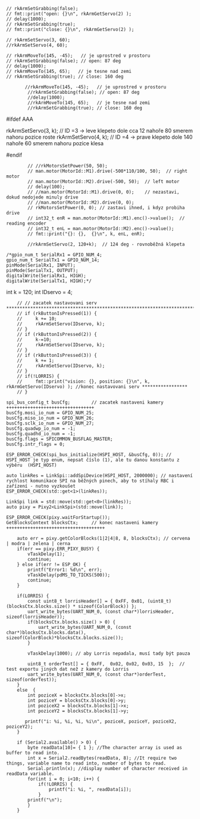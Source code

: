     // rkArmSetGrabbing(false);
    // fmt::print("open: {}\n", rkArmGetServo(2) );
    // delay(1000);
    // rkArmSetGrabbing(true);
    // fmt::print("close: {}\n", rkArmGetServo(2) );
    
    // rkArmSetServo(3, 60);
    //rkArmSetServo(4, 60);

    // rkArmMoveTo(145, -45);   // je uprostred v prostoru
    // rkArmSetGrabbing(false); // open: 87 deg
    // delay(1000);
    // rkArmMoveTo(145, 65);   // je tesne nad zemi 
    // rkArmSetGrabbing(true); // close: 160 deg 
    
           //rkArmMoveTo(145, -45);   // je uprostred v prostoru
            //rkArmSetGrabbing(false); // open: 87 deg
            //delay(1000);
            //rkArmMoveTo(145, 65);   // je tesne nad zemi 
            //rkArmSetGrabbing(true); // close: 160 deg 

#ifdef AAA

rkArmSetServo(3, k);  // ID =3 -> leve klepeto dole cca 12 nahoře 80 smerem nahoru pozice roste 
rkArmSetServo(4, k);  // ID =4 -> prave klepeto dole 140 nahoře 60 smerem nahoru pozice klesa


#endif 

       

            // //rkMotorsSetPower(50, 50);
            // man.motor(MotorId::M1).drive(-500*110/100, 50);	// right motor 
            // man.motor(MotorId::M2).drive(-500, 50);	// left motor
            // delay(100);
            // //man.motor(MotorId::M1).drive(0, 0);	// nezastavi, dokud nedojede minuly drive  
            // //man.motor(MotorId::M2).drive(0, 0);
            // rkMotorsSetPower(0, 0); // zastavi ihned, i kdyz probiha drive  	
            // int32_t enR = man.motor(MotorId::M1).enc()->value();  // reading encoder
            // int32_t enL = man.motor(MotorId::M2).enc()->value();
            // fmt::print("{}: {},  {}\n", k, enL, enR);
              
            //rkArmSetServo(2, 120+k);  // 124 deg - rovnoběžná klepeta

    /*gpio_num_t SerialRx1 = GPIO_NUM_4;
    gpio_num_t SerialTx1 = GPIO_NUM_14;
    pinMode(SerialRx1, INPUT);
    pinMode(SerialTx1, OUTPUT);
    digitalWrite(SerialRx1, HIGH);
    digitalWrite(SerialTx1, HIGH);*/

int k = 120; 
int IDservo = 4;


        // // zacatek nastavovani serv ****************************************************************************************
        // if (rkButtonIsPressed(1)) {
        //     k += 10;
        //     rkArmSetServo(IDservo, k);
        // }
        // if (rkButtonIsPressed(2)) { 
        //     k-=10;
        //     rkArmSetServo(IDservo, k);      
        // }
        // if (rkButtonIsPressed(3)) {
        //     k += 1;
        //     rkArmSetServo(IDservo, k);
        // }
        // if(!LORRIS) {
        //     fmt::print("vision: {}, position: {}\n", k, rkArmGetServo(IDservo) ); //konec nastavovani serv *****************
        // }

    spi_bus_config_t busCfg;        // zacatek nastaveni kamery +++++++++++++++++++++++++++++++++
    busCfg.mosi_io_num = GPIO_NUM_25; 
    busCfg.miso_io_num = GPIO_NUM_26; 
    busCfg.sclk_io_num = GPIO_NUM_27; 
    busCfg.quadwp_io_num = -1;
    busCfg.quadhd_io_num = -1;
    busCfg.flags = SPICOMMON_BUSFLAG_MASTER;
    busCfg.intr_flags = 0;

    ESP_ERROR_CHECK(spi_bus_initialize(HSPI_HOST, &busCfg, 0)); // HSPI_HOST je typ enum, nepsat číslo (1), ale tu danou konstantu z výběru  (HSPI_HOST)

    auto linkRes = LinkSpi::addSpiDevice(HSPI_HOST, 2000000); // nastavení rychlost komunikace SPI na běžných pinech, aby to stíhaly RBC i zařízení - nutno vyzkoušet 
    ESP_ERROR_CHECK(std::get<1>(linkRes));

    LinkSpi link = std::move(std::get<0>(linkRes));
    auto pixy = Pixy2<LinkSpi>(std::move(link));

    ESP_ERROR_CHECK(pixy.waitForStartup());
    GetBlocksContext blocksCtx;     // konec nastaveni kamery +++++++++++++++++++++++++++++++++++++

        auto err = pixy.getColorBlocks(1|2|4|8, 8, blocksCtx); // cervena | modra | zelena | cerna
        if(err == pixy.ERR_PIXY_BUSY) {
            vTaskDelay(1);
            continue;
        } else if(err != ESP_OK) {
            printf("Error1: %d\n", err);
            vTaskDelay(pdMS_TO_TICKS(500));
            continue;
        }

        if(LORRIS) {
            const uint8_t lorrisHeader[] = { 0xFF, 0x01, (uint8_t)(blocksCtx.blocks.size() * sizeof(ColorBlock)) };
            uart_write_bytes(UART_NUM_0, (const char*)lorrisHeader, sizeof(lorrisHeader));
            if(blocksCtx.blocks.size() > 0) {
                uart_write_bytes(UART_NUM_0, (const char*)blocksCtx.blocks.data(), sizeof(ColorBlock)*blocksCtx.blocks.size());
            }
        
            vTaskDelay(1000); // aby Lorris nepadala, musí tady být pauza 

            uint8_t orderTest[] = { 0xFF,  0x02, 0x02, 0x03, 15  };  // test exportu jiných dat než z kamery do Lorris 
            uart_write_bytes(UART_NUM_0, (const char*)orderTest, sizeof(orderTest));
        }
        else  {
            int poziceX = blocksCtx.blocks[0]->x;
            int poziceY = blocksCtx.blocks[0]->y;
            int poziceX2 = blocksCtx.blocks[1]->x;
            int poziceY2 = blocksCtx.blocks[1]->y;

           printf("i: %i, %i, %i, %i\n", poziceX, poziceY, poziceX2, poziceY2);
        }

        if (Serial2.available() > 0) { 
            byte readData[10]= { 1 }; //The character array is used as buffer to read into.
            int x = Serial2.readBytes(readData, 8); //It require two things, variable name to read into, number of bytes to read.
            Serial.println(x); //display number of character received in readData variable.
            for(int i = 0; i<10; i++) {
                if(!LORRIS) { 
                    printf("i: %i, ", readData[i]); 
                }
            printf("\n");    
            }               
        }